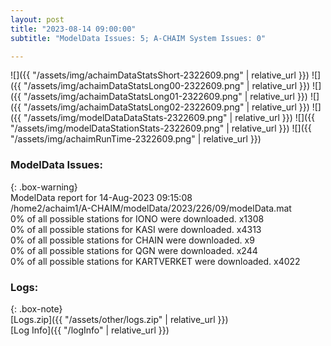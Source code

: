 ```yaml
---
layout: post
title: "2023-08-14 09:00:00"
subtitle: "ModelData Issues: 5; A-CHAIM System Issues: 0"

---
```


![]({{ "/assets/img/achaimDataStatsShort-2322609.png" | relative_url }})
![]({{ "/assets/img/achaimDataStatsLong00-2322609.png" | relative_url }})
![]({{ "/assets/img/achaimDataStatsLong01-2322609.png" | relative_url }})
![]({{ "/assets/img/achaimDataStatsLong02-2322609.png" | relative_url }})
![]({{ "/assets/img/modelDataDataStats-2322609.png" | relative_url }})
![]({{ "/assets/img/modelDataStationStats-2322609.png" | relative_url }})
![]({{ "/assets/img/achaimRunTime-2322609.png" | relative_url }})


### ModelData Issues:  
  
{: .box-warning}  
 ModelData report for 14-Aug-2023 09:15:08   
 /home2/achaim1/A-CHAIM/modelData/2023/226/09/modelData.mat   
 0% of all possible stations for IONO were downloaded. x1308   
 0% of all possible stations for KASI were downloaded. x4313   
 0% of all possible stations for CHAIN were downloaded. x9   
 0% of all possible stations for QGN were downloaded. x244   
 0% of all possible stations for KARTVERKET were downloaded. x4022   
  


### Logs:  
  
{: .box-note}  
[Logs.zip]({{ "/assets/other/logs.zip" | relative_url }})  
[Log Info]({{ "/logInfo" | relative_url }})  
